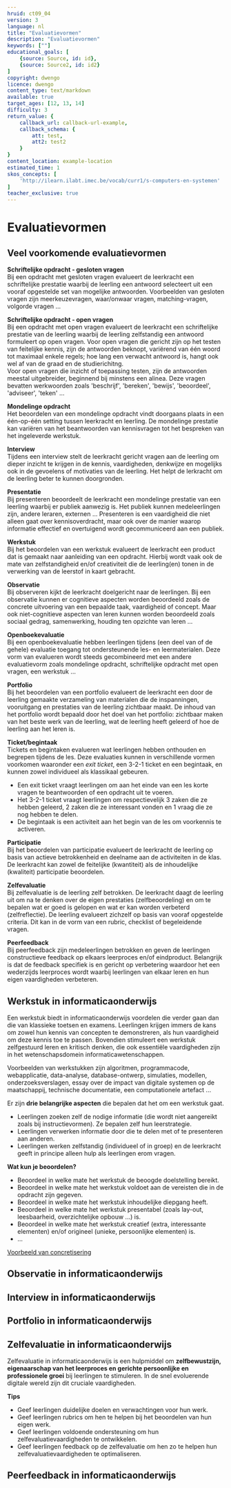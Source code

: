 ```yaml
---
hruid: ct09_04
version: 3
language: nl
title: "Evaluatievormen"
description: "Evaluatievormen"
keywords: [""]
educational_goals: [
    {source: Source, id: id}, 
    {source: Source2, id: id2}
]
copyright: dwengo
licence: dwengo
content_type: text/markdown
available: true
target_ages: [12, 13, 14]
difficulty: 3
return_value: {
    callback_url: callback-url-example,
    callback_schema: {
        att: test,
        att2: test2
    }
}
content_location: example-location
estimated_time: 1
skos_concepts: [
    'http://ilearn.ilabt.imec.be/vocab/curr1/s-computers-en-systemen'
]
teacher_exclusive: true
---
```


# Evaluatievormen

## Veel voorkomende evaluatievormen

**Schriftelijke opdracht - gesloten vragen**<br>
Bij een opdracht met gesloten vragen evalueert de leerkracht een schriftelijke prestatie waarbij de leerling een antwoord selecteert uit een vooraf opgestelde set van mogelijke antwoorden. Voorbeelden van gesloten vragen zijn meerkeuzevragen, waar/onwaar vragen, matching-vragen, volgorde vragen ...

**Schriftelijke opdracht - open vragen**<br>
Bij een opdracht met open vragen evalueert de leerkracht een schriftelijke prestatie van de leerling waarbij de leerling zelfstandig een antwoord formuleert op open vragen. Voor open vragen die gericht zijn op het testen van feitelijke kennis, zijn de antwoorden beknopt, variërend van één woord tot maximaal enkele regels; hoe lang een verwacht antwoord is, hangt ook wel af van de graad en de studierichitng.<br>
Voor open vragen die inzicht of toepassing testen, zijn de antwoorden meestal uitgebreider, beginnend bij minstens een alinea. Deze vragen bevatten werkwoorden zoals 'beschrijf', 'bereken', 'bewijs', 'beoordeel', 'adviseer', 'teken' ...

**Mondelinge opdracht**<br>
Het beoordelen van een mondelinge opdracht vindt doorgaans plaats in een één-op-één setting tussen leerkracht en leerling. De mondelinge prestatie kan variëren van het beantwoorden van kennisvragen tot het bespreken van het ingeleverde werkstuk.

**Interview**<br>
Tijdens een interview stelt de leerkracht gericht vragen aan de leerling om dieper inzicht te krijgen in de kennis, vaardigheden, denkwijze en mogelijks ook in de gevoelens of motivaties van de leerling. Het helpt de lerkracht om de leerling beter te kunnen doorgronden. 

**Presentatie**<br>
Bij presenteren beoordeelt de leerkracht een mondelinge prestatie van een leerling waarbij er publiek aanwezig is. Het publiek kunnen medeleerlingen zijn, andere leraren, externen ... Presenteren is een vaardigheid die niet alleen gaat over kennisoverdracht, maar ook over de manier waarop informatie effectief en overtuigend wordt gecommuniceerd aan een publiek.  

**Werkstuk**<br>
Bij het beoordelen van een werkstuk evalueert de leerkracht een product dat is gemaakt naar aanleiding van een opdracht. Hierbij wordt vaak ook de mate van zelfstandigheid en/of creativiteit die de leerling(en) tonen in de verwerking van de leerstof in kaart gebracht. 

**Observatie**<br>
Bij observeren kijkt de leerkracht doelgericht naar de leerlingen. Bij een observatie kunnen er cognitieve aspecten worden beoordeeld zoals de concrete uitvoering van een bepaalde taak, vaardigheid of concept. Maar ook niet-cognitieve aspecten van leren kunnen worden beoordeeld zoals sociaal gedrag, samenwerking, houding ten opzichte van leren ...

**Openboekevaluatie**<br>
Bij een openboekevaluatie hebben leerlingen tijdens (een deel van of de gehele) evaluatie toegang tot ondersteunende les- en leermaterialen. Deze vorm van evalueren wordt steeds gecombineerd met een andere evaluatievorm zoals mondelinge opdracht, schriftelijke opdracht met open vragen, een werkstuk ...

**Portfolio**<br>
Bij het beoordelen van een portfolio evalueert de leerkracht een door de leerling gemaakte verzameling van materialen die de inspanningen, vooruitgang en prestaties van de leerling zichtbaar maakt. De inhoud van het portfolio wordt bepaald door het doel van het portfolio: zichtbaar maken van het beste werk van de leerling, wat de leerling heeft geleerd of hoe de leerling aan het leren is.

**Ticket/begintaak**<br>
Tickets en begintaken evalueren wat leerlingen hebben onthouden en begrepen tijdens de les. Deze evaluaties kunnen in verschillende vormen voorkomen waaronder een *exit ticket*, een 3-2-1 ticket en een begintaak, en kunnen zowel individueel als klassikaal gebeuren.<br>
* Een exit ticket vraagt leerlingen om aan het einde van een les korte vragen te beantwoorden of een opdracht uit te voeren.
* Het 3-2-1 ticket vraagt leerlingen om respectievelijk 3 zaken die ze hebben geleerd, 2 zaken die ze interessant vonden en 1 vraag die ze nog hebben te delen.
* De begintaak is een activiteit aan het begin van de les om voorkennis te activeren.

**Participatie**<br>
Bij het beoordelen van participatie evalueert de leerkracht de leerling op basis van actieve betrokkenheid en deelname aan de activiteiten in de klas. De leerkracht kan zowel de feitelijke (kwantiteit) als de inhoudelijke (kwaliteit) participatie beoordelen.

**Zelfevaluatie**<br>
Bij zelfevaluatie is de leerling zelf betrokken. De leerkracht daagt de leerling uit om na te denken over de eigen prestaties (zelfbeoordeling) en om te bepalen wat er goed is gelopen en wat er kan worden verbeterd (zelfreflectie). De leerling evalueert zichzelf op basis van vooraf opgestelde criteria. Dit kan in de vorm van een rubric, checklist of begeleidende vragen.

**Peerfeedback**<br>
Bij peerfeedback zijn medeleerlingen betrokken en geven de leerlingen constructieve feedback op elkaars leerproces en/of eindproduct. Belangrijk is dat de feedback specifiek is en gericht op verbetering waardoor het een wederzijds leerproces wordt waarbij leerlingen van elkaar leren en hun eigen vaardigheden verbeteren.


## Werkstuk in informaticaonderwijs
Een werkstuk biedt in informaticaonderwijs voordelen die verder gaan dan die van klassieke toetsen en examens. Leerlingen krijgen immers de kans om zowel hun kennis van concepten te demonstreren, als hun vaardigheid om deze kennis toe te passen. Bovendien stimuleert een werkstuk zelfgestuurd leren en kritisch denken, die ook essentiële vaardigheden zijn in het wetenschapsdomein informaticawetenschappen.

Voorbeelden van werkstukken zijn algoritmen, programmacode, webapplicatie, data-analyse, database-ontwerp, simulaties, modellen, onderzoeksverslagen, essay over de impact van digitale systemen op de maatschappij, technische documentatie, een computationele artefact ...

Er zijn **drie belangrijke aspecten** die bepalen dat het om een werkstuk gaat.<br>
* Leerlingen zoeken zelf de nodige informatie (die wordt niet aangereikt zoals bij instructievormen). Ze bepalen zelf hun leerstrategie.
* Leerlingen verwerken informatie door die te delen met of te presenteren aan anderen.
* Leerlingen werken zelfstandig (individueel of in groep) en de leerkracht geeft in principe alleen hulp als leerlingen erom vragen.

**Wat kun je beoordelen?**<br>
* Beoordeel in welke mate het werkstuk de beoogde doelstelling bereikt.
* Beoordeel in welke mate het werkstuk voldoet aan de vereisten die in de opdracht zijn gegeven.
* Beoordeel in welke mate het werkstuk inhoudelijke diepgang heeft.
* Beoordeel in welke mate het werkstuk presentabel (zoals lay-out, leesbaarheid, overzichtelijke opbouw ...) is.
* Beoordeel in welke mate het werkstuk creatief (extra, interessante elementen) en/of origineel (unieke, persoonlijke elementen) is.
* ...

[Voorbeeld van concretisering](https://www.dwengo.org/learning-path.html?hruid=ct4_evaluatiekader&language=nl&te=true&source_page=%2Fcomputational_thinking%2F&source_title=%20Computationeel%20denken#ct09_06;nl;3)

## Observatie in informaticaonderwijs

## Interview in informaticaonderwijs

## Portfolio in informaticaonderwijs

## Zelfevaluatie in informaticaonderwijs
Zelfevaluatie in informaticaonderwijs is een hulpmiddel om **zelfbewustzijn, eigenaarschap van het leerproces en gerichte persoonlijke en professionele groei** bij leerlingen te stimuleren. 
In de snel evoluerende digitale wereld zijn dit cruciale vaardigheden.

**Tips**<br>
* Geef leerlingen duidelijke doelen en verwachtingen voor hun werk.
* Geef leerlingen rubrics om hen te helpen bij het beoordelen van hun eigen werk.
* Geef leerlingen voldoende ondersteuning om hun zelfevaluatievaardigheden te ontwikkelen.
* Geef leerlingen feedback op de zelfevaluatie om hen zo te helpen hun zelfevaluatievaardigheden te optimaliseren.

## Peerfeedback in informaticaonderwijs
